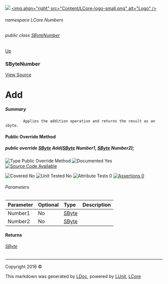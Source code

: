 ![](Content/LCore-banner-small.png "")
[&lt;img align=&quot;right&quot; src=&quot;Content/LCore-logo-small.png&quot; alt=&quot;Logo&quot; /&gt;](../README.md)

###### namespace LCore.Numbers

###### public class [SByteNumber](docs/SByteNumber.md)
[Up](docs/SByteNumber.md)

### SByteNumber
[View Source](Numbers/SByteNumber.cs)

# Add

##### Summary

            Applies the addition operation and returns the result as an sbyte.
            

#### Public Override Method

##### public override <a href="https://msdn.microsoft.com/en-us/library/system.sbyte.aspx" alt="">SByte</a> Add(<a href="https://msdn.microsoft.com/en-us/library/system.sbyte.aspx" alt="">SByte</a> Number1, <a href="https://msdn.microsoft.com/en-us/library/system.sbyte.aspx" alt="">SByte</a> Number2);

![Type Public Override Method](http://b.repl.ca/v1/Type-Public%20Override%20Method-blue.png "")     ![Documented Yes](http://b.repl.ca/v1/Documented-Yes-brightgreen.png "") [![Source Code Available](http://b.repl.ca/v1/Source%20Code-Available-brightgreen.png "")](Numbers/SByteNumber.cs#L)

![Covered No](http://b.repl.ca/v1/Covered-No-red.png "") ![Unit Tested No](http://b.repl.ca/v1/Unit%20Tested-No-lightgrey.png "") ![Attribute Tests 0](http://b.repl.ca/v1/Attribute%20Tests-0-lightgrey.png "") [![Assertions 0](http://b.repl.ca/v1/Assertions-0-lightgrey.png "")](Numbers/SByteNumber.cs)

###### Parameters

Parameter | Optional | Type | Description
:---  | :---  | :---  | :--- 
Number1 | No | [SByte](https://msdn.microsoft.com/en-us/library/system.sbyte.aspx) | 
Number2 | No | [SByte](https://msdn.microsoft.com/en-us/library/system.sbyte.aspx) | 


#### Returns

###### [SByte](https://msdn.microsoft.com/en-us/library/system.sbyte.aspx)



---

Copyright 2016 &copy; [](../README.md) [](../TableOfContents.md)

This markdown was generated by [LDoc](https://github.com/CodeSingularity/LDoc), powered by [LUnit](https://github.com/CodeSingularity/LUnit), [LCore](https://github.com/CodeSingularity/LCore)
